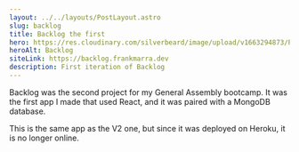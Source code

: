 ```yaml
---
layout: ../../layouts/PostLayout.astro
slug: backlog
title: Backlog the first
hero: https://res.cloudinary.com/silverbeard/image/upload/v1663294873/Portfolio/project%20pictures/Backlog_game_about_oerntr.png
heroAlt: Backlog
siteLink: https://backlog.frankmarra.dev
description: First iteration of Backlog
---
```


Backlog was the second project for my General Assembly bootcamp. It was the first app I made that used React, and it was paired with a MongoDB database.

This is the same app as the V2 one, but since it was deployed on Heroku, it is no longer online.
